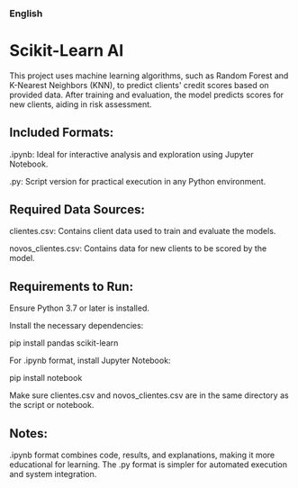 ### English

# Scikit-Learn AI

This project uses machine learning algorithms, such as Random Forest and K-Nearest Neighbors (KNN), to predict clients' credit scores based on provided data. After training and evaluation, the model predicts scores for new clients, aiding in risk assessment.

## Included Formats:

.ipynb: Ideal for interactive analysis and exploration using Jupyter Notebook.

.py: Script version for practical execution in any Python environment.

## Required Data Sources:

clientes.csv: Contains client data used to train and evaluate the models. 

novos_clientes.csv: Contains data for new clients to be scored by the model. 

## Requirements to Run:

Ensure Python 3.7 or later is installed.

Install the necessary dependencies:

pip install pandas scikit-learn

For .ipynb format, install Jupyter Notebook:

pip install notebook

Make sure clientes.csv and novos_clientes.csv are in the same directory as the script or notebook.

## Notes:

.ipynb format combines code, results, and explanations, making it more educational for learning. The .py format is simpler for automated execution and system integration.
